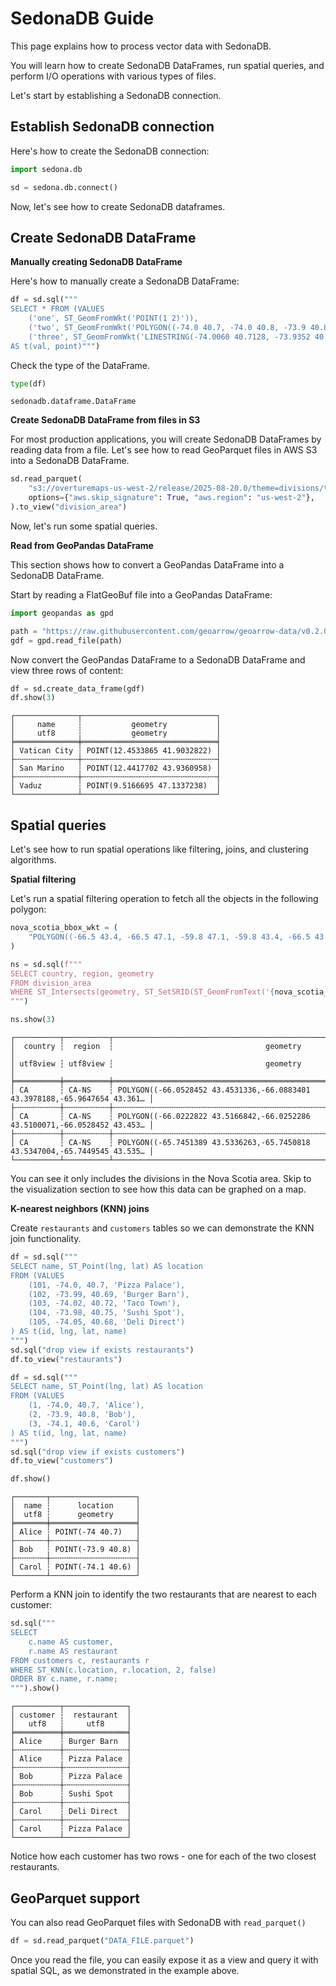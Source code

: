 # SedonaDB Guide

This page explains how to process vector data with SedonaDB.

You will learn how to create SedonaDB DataFrames, run spatial queries, and perform I/O operations with various types of files.

Let's start by establishing a SedonaDB connection.

## Establish SedonaDB connection

Here's how to create the SedonaDB connection:


```python
import sedona.db

sd = sedona.db.connect()
```

Now, let's see how to create SedonaDB dataframes.

## Create SedonaDB DataFrame

**Manually creating SedonaDB DataFrame**

Here's how to manually create a SedonaDB DataFrame:


```python
df = sd.sql("""
SELECT * FROM (VALUES
    ('one', ST_GeomFromWkt('POINT(1 2)')),
    ('two', ST_GeomFromWkt('POLYGON((-74.0 40.7, -74.0 40.8, -73.9 40.8, -73.9 40.7, -74.0 40.7))')),
    ('three', ST_GeomFromWkt('LINESTRING(-74.0060 40.7128, -73.9352 40.7306, -73.8561 40.8484)')))
AS t(val, point)""")
```

Check the type of the DataFrame.


```python
type(df)
```




    sedonadb.dataframe.DataFrame



**Create SedonaDB DataFrame from files in S3**

For most production applications, you will create SedonaDB DataFrames by reading data from a file.  Let's see how to read GeoParquet files in AWS S3 into a SedonaDB DataFrame.


```python
sd.read_parquet(
    "s3://overturemaps-us-west-2/release/2025-08-20.0/theme=divisions/type=division_area/",
    options={"aws.skip_signature": True, "aws.region": "us-west-2"},
).to_view("division_area")
```

Now, let's run some spatial queries.

**Read from GeoPandas DataFrame**

This section shows how to convert a GeoPandas DataFrame into a SedonaDB DataFrame.

Start by reading a FlatGeoBuf file into a GeoPandas DataFrame:


```python
import geopandas as gpd

path = "https://raw.githubusercontent.com/geoarrow/geoarrow-data/v0.2.0/natural-earth/files/natural-earth_cities.fgb"
gdf = gpd.read_file(path)
```

Now convert the GeoPandas DataFrame to a SedonaDB DataFrame and view three rows of content:


```python
df = sd.create_data_frame(gdf)
df.show(3)
```

    ┌──────────────┬──────────────────────────────┐
    │     name     ┆           geometry           │
    │     utf8     ┆           geometry           │
    ╞══════════════╪══════════════════════════════╡
    │ Vatican City ┆ POINT(12.4533865 41.9032822) │
    ├╌╌╌╌╌╌╌╌╌╌╌╌╌╌┼╌╌╌╌╌╌╌╌╌╌╌╌╌╌╌╌╌╌╌╌╌╌╌╌╌╌╌╌╌╌┤
    │ San Marino   ┆ POINT(12.4417702 43.9360958) │
    ├╌╌╌╌╌╌╌╌╌╌╌╌╌╌┼╌╌╌╌╌╌╌╌╌╌╌╌╌╌╌╌╌╌╌╌╌╌╌╌╌╌╌╌╌╌┤
    │ Vaduz        ┆ POINT(9.5166695 47.1337238)  │
    └──────────────┴──────────────────────────────┘


## Spatial queries

Let's see how to run spatial operations like filtering, joins, and clustering algorithms.

**Spatial filtering**

Let's run a spatial filtering operation to fetch all the objects in the following polygon:


```python
nova_scotia_bbox_wkt = (
    "POLYGON((-66.5 43.4, -66.5 47.1, -59.8 47.1, -59.8 43.4, -66.5 43.4))"
)

ns = sd.sql(f"""
SELECT country, region, geometry
FROM division_area
WHERE ST_Intersects(geometry, ST_SetSRID(ST_GeomFromText('{nova_scotia_bbox_wkt}'), 4326))
""")

ns.show(3)
```

    ┌──────────┬──────────┬────────────────────────────────────────────────────────────────────────────┐
    │  country ┆  region  ┆                                  geometry                                  │
    │ utf8view ┆ utf8view ┆                                  geometry                                  │
    ╞══════════╪══════════╪════════════════════════════════════════════════════════════════════════════╡
    │ CA       ┆ CA-NS    ┆ POLYGON((-66.0528452 43.4531336,-66.0883401 43.3978188,-65.9647654 43.361… │
    ├╌╌╌╌╌╌╌╌╌╌┼╌╌╌╌╌╌╌╌╌╌┼╌╌╌╌╌╌╌╌╌╌╌╌╌╌╌╌╌╌╌╌╌╌╌╌╌╌╌╌╌╌╌╌╌╌╌╌╌╌╌╌╌╌╌╌╌╌╌╌╌╌╌╌╌╌╌╌╌╌╌╌╌╌╌╌╌╌╌╌╌╌╌╌╌╌╌╌┤
    │ CA       ┆ CA-NS    ┆ POLYGON((-66.0222822 43.5166842,-66.0252286 43.5100071,-66.0528452 43.453… │
    ├╌╌╌╌╌╌╌╌╌╌┼╌╌╌╌╌╌╌╌╌╌┼╌╌╌╌╌╌╌╌╌╌╌╌╌╌╌╌╌╌╌╌╌╌╌╌╌╌╌╌╌╌╌╌╌╌╌╌╌╌╌╌╌╌╌╌╌╌╌╌╌╌╌╌╌╌╌╌╌╌╌╌╌╌╌╌╌╌╌╌╌╌╌╌╌╌╌╌┤
    │ CA       ┆ CA-NS    ┆ POLYGON((-65.7451389 43.5336263,-65.7450818 43.5347004,-65.7449545 43.535… │
    └──────────┴──────────┴────────────────────────────────────────────────────────────────────────────┘


You can see it only includes the divisions in the Nova Scotia area.  Skip to the visualization section to see how this data can be graphed on a map.

**K-nearest neighbors (KNN) joins**

Create `restaurants` and `customers` tables so we can demonstrate the KNN join functionality.


```python
df = sd.sql("""
SELECT name, ST_Point(lng, lat) AS location
FROM (VALUES
    (101, -74.0, 40.7, 'Pizza Palace'),
    (102, -73.99, 40.69, 'Burger Barn'),
    (103, -74.02, 40.72, 'Taco Town'),
    (104, -73.98, 40.75, 'Sushi Spot'),
    (105, -74.05, 40.68, 'Deli Direct')
) AS t(id, lng, lat, name)
""")
sd.sql("drop view if exists restaurants")
df.to_view("restaurants")

df = sd.sql("""
SELECT name, ST_Point(lng, lat) AS location
FROM (VALUES
    (1, -74.0, 40.7, 'Alice'),
    (2, -73.9, 40.8, 'Bob'),
    (3, -74.1, 40.6, 'Carol')
) AS t(id, lng, lat, name)
""")
sd.sql("drop view if exists customers")
df.to_view("customers")
```


```python
df.show()
```

    ┌───────┬───────────────────┐
    │  name ┆      location     │
    │  utf8 ┆      geometry     │
    ╞═══════╪═══════════════════╡
    │ Alice ┆ POINT(-74 40.7)   │
    ├╌╌╌╌╌╌╌┼╌╌╌╌╌╌╌╌╌╌╌╌╌╌╌╌╌╌╌┤
    │ Bob   ┆ POINT(-73.9 40.8) │
    ├╌╌╌╌╌╌╌┼╌╌╌╌╌╌╌╌╌╌╌╌╌╌╌╌╌╌╌┤
    │ Carol ┆ POINT(-74.1 40.6) │
    └───────┴───────────────────┘


Perform a KNN join to identify the two restaurants that are nearest to each customer:


```python
sd.sql("""
SELECT
    c.name AS customer,
    r.name AS restaurant
FROM customers c, restaurants r
WHERE ST_KNN(c.location, r.location, 2, false)
ORDER BY c.name, r.name;
""").show()
```

    ┌──────────┬──────────────┐
    │ customer ┆  restaurant  │
    │   utf8   ┆     utf8     │
    ╞══════════╪══════════════╡
    │ Alice    ┆ Burger Barn  │
    ├╌╌╌╌╌╌╌╌╌╌┼╌╌╌╌╌╌╌╌╌╌╌╌╌╌┤
    │ Alice    ┆ Pizza Palace │
    ├╌╌╌╌╌╌╌╌╌╌┼╌╌╌╌╌╌╌╌╌╌╌╌╌╌┤
    │ Bob      ┆ Pizza Palace │
    ├╌╌╌╌╌╌╌╌╌╌┼╌╌╌╌╌╌╌╌╌╌╌╌╌╌┤
    │ Bob      ┆ Sushi Spot   │
    ├╌╌╌╌╌╌╌╌╌╌┼╌╌╌╌╌╌╌╌╌╌╌╌╌╌┤
    │ Carol    ┆ Deli Direct  │
    ├╌╌╌╌╌╌╌╌╌╌┼╌╌╌╌╌╌╌╌╌╌╌╌╌╌┤
    │ Carol    ┆ Pizza Palace │
    └──────────┴──────────────┘


Notice how each customer has two rows - one for each of the two closest restaurants.

## GeoParquet support

You can also read GeoParquet files with SedonaDB with `read_parquet()`

```python
df = sd.read_parquet("DATA_FILE.parquet")
```

Once you read the file, you can easily expose it as a view and query it with spatial SQL, as we demonstrated in the example above.
